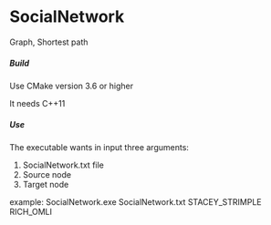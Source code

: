 # SocialNetwork
Graph, Shortest path

##### Build ######

Use CMake version 3.6 or higher

It needs C++11

##### Use #####
The executable wants in input three arguments:
1) SocialNetwork.txt file
2) Source node
3) Target node

example: SocialNetwork.exe SocialNetwork.txt STACEY_STRIMPLE RICH_OMLI
